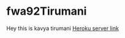 # fwa92Tirumani
Hey this is kavya tirumani
[Heroku server link](https://fwa92tirumani.herokuapp.com/)